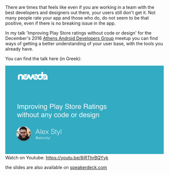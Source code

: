 There are times that feels like even if you are working in a team with the best developers and designers out there, your users still don't get it. Not many people rate your app and those who do, do not seem to be that positive, even if there is no breaking issue in the app.

In my talk 'Improving Play Store ratings without code or design' for the December's 2016 [Athens Android Developers Group](www.meetup.com/Athens-Android-Developers-Group/) meetup you can find ways of getting a better understanding of your user base, with the tools you already have.

You can find the talk here (in Greek):

[![youtube link](https://raw.githubusercontent.com/alexstyl/alexstyl.github.io/master/images/improving_play_store_ratings.png)
](http://www.youtube.com/watch?v=8iRThrBQYyk)
Watch on Youtube: https://youtu.be/8iRThrBQYyk

the slides are also available on [speakerdeck.com](https://speakerdeck.com/alexstyl/improving-play-store-ratings-without-any-design-or-code)
